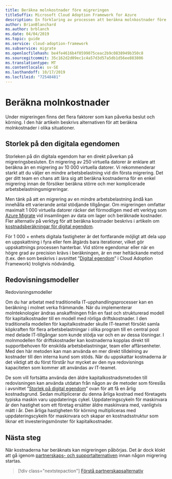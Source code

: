 ```yaml
---
title: Beräkna molnkostnader före migreringen
titleSuffix: Microsoft Cloud Adoption Framework for Azure
description: En förklaring av processen att beräkna molnkostnader före migreringen.
author: BrianBlanchard
ms.author: brblanch
ms.date: 04/04/2019
ms.topic: guide
ms.service: cloud-adoption-framework
ms.subservice: migrate
ms.openlocfilehash: be4fe4616b4f0599075ceac2b9c0838949b350c8
ms.sourcegitcommit: 35c162d2d09ec1c4a57d3d57a5db1d56ee883806
ms.translationtype: MT
ms.contentlocale: sv-SE
ms.lasthandoff: 10/17/2019
ms.locfileid: "72548481"
---
```

# <a name="estimate-cloud-costs"></a>Beräkna molnkostnader

Under migreringen finns det flera faktorer som kan påverka beslut och körning. I den här artikeln beskrivs alternativen för att beräkna molnkostnader i olika situationer.

## <a name="digital-estate-size"></a>Storlek på den digitala egendomen

Storleken på din digitala egendom har en direkt påverkan på migreringsbesluten. En migrering av 250 virtuella datorer är enklare att beräkna än en migrering av 10 000 virtuella datorer. Vi rekommenderar starkt att du väljer en mindre arbetsbelastning vid din första migrering. Det ger ditt team en chans att lära sig att beräkna kostnaderna för en enkel migrering innan de försöker beräkna större och mer komplicerade arbetsbelastningsmigreringar.

Men tänk på att en migrering av en mindre arbetsbelastning ändå kan innehålla ett varierande antal stödjande tillgångar. Om migreringen omfattar maximalt 1 000 virtuella datorer räcker det förmodligen med ett verktyg som [Azure Migrate](https://docs.microsoft.com/azure/migrate/migrate-overview) vid insamlingen av data om lager och beräknade kostnader. Fler alternativ på verktyg för att beräkna kostnader beskrivs i artikeln om [kostnadsberäkningar för digital egendom](../../../digital-estate/calculate.md).

För 1 000 + enhets digitala fastigheter är det fortfarande möjligt att dela upp en uppskattning i fyra eller fem åtgärds bara iterationer, vilket gör uppskattnings processen hanterbar. Vid större egendomar eller när en högre grad av precision krävs i beräkningen, är en mer heltäckande metod (t.ex. den som beskrivs i avsnittet ”[Digital egendom](../../../digital-estate/index.md)” i Cloud Adoption Framework) troligtvis nödvändig.

## <a name="accounting-models"></a>Redovisningsmodeller

Redovisningsmodeller

Om du har arbetat med traditionella IT-upphandlingsprocesser kan en beräkning i molnet verka främmande. När du implementerar molnteknologier ändras anskaffningen från en fast och strukturerad modell för kapitalkostnader till en modell med rörliga driftskostnader. I den traditionella modellen för kapitalkostnader skulle IT-teamet försökt samla köpkraften för flera arbetsbelastningar i olika program till en central pool med delade IT-tillgångar som kunde stödja var och en av dessa lösningar. I molnmodellen för driftskostnader kan kostnaderna kopplas direkt till supportbehoven för enskilda arbetsbelastningar, team eller affärsenheter. Med den här metoden kan man använda en mer direkt tilldelning av kostnader till den interna kund som stöds. När du uppskattar kostnaderna är det viktigt att du först förstår hur mycket av den nya redovisnings kapaciteten som kommer att användas av IT-teamet.

De som vill fortsätta använda den äldre kapitalkostnadsmetoden till redovisningen kan använda utdatan från någon av de metoder som föreslås i avsnittet ”[Storlek på digital egendom](#digital-estate-size)” ovan för att få en årlig kostnadsgrund. Sedan multiplicerar du denna årliga kostnad med företagets typiska maskin varu uppdaterings cykel. Uppdateringscykeln för maskinvara är den hastighet som ett företag ersätter äldre maskinvara med, vanligtvis mätt i år. Den årliga hastigheten för körning multipliceras med uppdateringscykeln för maskinvara och skapar en kostnadsstruktur som liknar ett investeringsmönster för kapitalkostnader.

## <a name="next-steps"></a>Nästa steg

När kostnaderna har beräknats kan migreringen påbörjas. Det är dock klokt att gå igenom [partnerskaps- och supportalternativen](./partnership-options.md) innan någon migrering startas.

> [!div class="nextstepaction"]
> [Förstå partnerskapsalternativ](./partnership-options.md)
